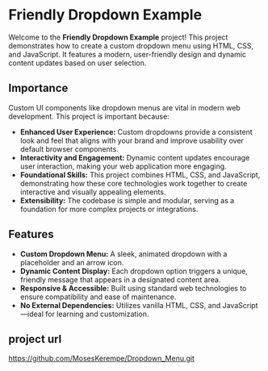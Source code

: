 # Friendly Dropdown Example

Welcome to the **Friendly Dropdown Example** project! This project demonstrates how to create a custom dropdown menu using HTML, CSS, and JavaScript. It features a modern, user-friendly design and dynamic content updates based on user selection.

## Importance

Custom UI components like dropdown menus are vital in modern web development. This project is important because:

- **Enhanced User Experience:** Custom dropdowns provide a consistent look and feel that aligns with your brand and improve usability over default browser components.
- **Interactivity and Engagement:** Dynamic content updates encourage user interaction, making your web application more engaging.
- **Foundational Skills:** This project combines HTML, CSS, and JavaScript, demonstrating how these core technologies work together to create interactive and visually appealing elements.
- **Extensibility:** The codebase is simple and modular, serving as a foundation for more complex projects or integrations.

## Features

- **Custom Dropdown Menu:** A sleek, animated dropdown with a placeholder and an arrow icon.
- **Dynamic Content Display:** Each dropdown option triggers a unique, friendly message that appears in a designated content area.
- **Responsive & Accessible:** Built using standard web technologies to ensure compatibility and ease of maintenance.
- **No External Dependencies:** Utilizes vanilla HTML, CSS, and JavaScript—ideal for learning and customization.

## project url
https://github.com/MosesKerempe/Dropdown_Menu.git